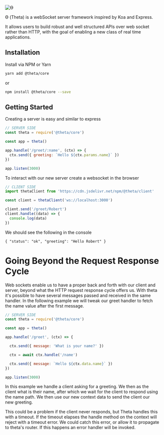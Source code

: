 
![ϴ](http://i.imgur.com/GYry72P.png)

ϴ (Theta) is a webSocket server framework inspired by Koa and Express.

It allows users to build robust and well structured APIs over web socket rather
than HTTP, with the goal of enabling a new class of real time applications.

## Installation

Install via NPM or Yarn

```sh
yarn add @theta/core
```
or 
```sh
npm install @theta/core --save
```

## Getting Started

Creating a server is easy and similar to express

```js
// SERVER SIDE
const theta = require('@theta/core')

const app = theta()

app.handle('/greet/:name', (ctx) => {
  ctx.send({ greeting: `Hello ${ctx.params.name}` })
})

app.listen(3000)
```

To interact with our new server create a websocket in the browser
```js
// CLIENT SIDE
import thetaClient from 'https://cdn.jsdelivr.net/npm/@theta/client'

const client = thetaClient('ws://localhost:3000')

client.send('/greet/Robert')
client.handle((data) => {
  console.log(data)
})
```

We should see the following in the console

```
{ "status": "ok", "greeting": "Hello Robert" }
```

# Going Beyond the Request Response Cycle

Web sockets enable us to have a proper back and forth with our client and server,
beyond what the HTTP request response cycle offers us. With theta it's possible
to have several messages passed and received in the same handler. In the
following example we will tweak our greet handler to fetch the name value
after the first message.

```js
// SERVER SIDE
const theta = require('@theta/core')

const app = theta()

app.handle('/greet', (ctx) => {

  ctx.send({ message: 'What is your name?' })

  ctx = await ctx.handle('/name')

  ctx.send({ message: `Hello ${ctx.data.name}` })
})

app.listen(3000)
```

In this example we handle a client asking for a greeting. We then as the client
what is their name, after which we wait for the client to respond using the
name path. We then use our new context data to send the client our new greeting.

This could be a problem if the client never responds, but Theta handles this
with a timeout. If the timeout elapses the handle method on the context will
reject with a timeout error. We could catch this error, or allow it to propagate
to theta's router. If this happens an error handler will be invoked.
